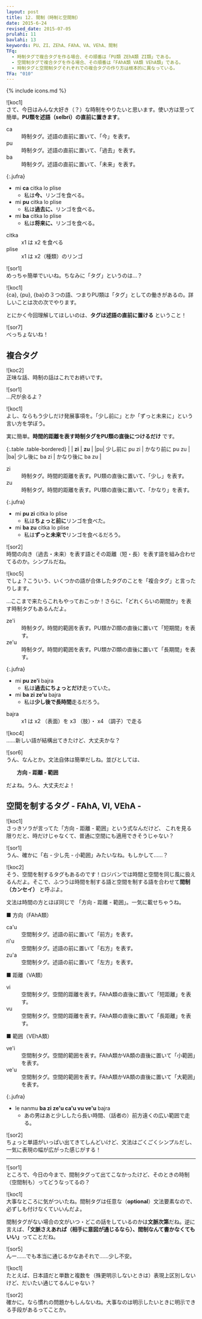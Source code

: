 ```yaml
---
layout: post
title: 12. 間制（時制と空間制）
date: 2015-6-24
revised_date: 2015-07-05
prulahi: 11
bavlahi: 13
keywords: PU、ZI、ZEhA、FAhA、VA、VEhA、間制
TFq:
  - 時制タグで複合タグを作る場合、その順番は「PU類 ZEhA類 ZI類」である。
  - 空間制タグで複合タグを作る場合、その順番は「FAhA類 VA類 VEhA類」である。
  - 時制タグと空間制タグそれぞれでの複合タグの作り方は根本的に異なっている。
TFa: "010"
---
```

{% include icons.md %}

![koc1]  
さて、今日はみんな大好き（？）な時制をやりたいと思います。使い方は至って簡単。**PU類を述語（selbri）の直前に置きます**。

<dl class="drani">
<dt>ca</dt>
<dd >時制タグ。述語の直前に置いて、「今」を表す。</dd>
<dt>pu</dt>
<dd >時制タグ。述語の直前に置いて、「過去」を表す。</dd>
<dt>ba</dt>
<dd >時制タグ。述語の直前に置いて、「未来」を表す。</dd>
</dl>

{:.jufra}
- mi <b>ca</b> citka lo plise
  - 私は<b>今、</b>リンゴを食べる。
- mi <b>pu</b> citka lo plise
  - 私は<b>過去に、</b>リンゴを食べる。
- mi <b>ba</b> citka lo plise
  - 私は<b>将来に、</b>リンゴを食べる。


<dl class="valsi">
<dt>citka</dt>
<dd >x1 は x2 を食べる</dd>
<dt>plise</dt>
<dd >x1 は x2（種類）のリンゴ</dd>
</dl>

![sor1]  
めっちゃ簡単でいいね。ちなみに「タグ」というのは…？

![koc1]  
{ca}, {pu}, {ba}の３つの語、つまりPU類は「タグ」としての働きがあるの。詳しいことは次の次でやります。

とにかく今回理解してほしいのは、**タグは述語の直前に置ける** ということ！

![sor7]  
べっちょないね！

## 複合タグ

![koc2]  
正味な話、時制の話はこれでお終いです。

![sor1]  
…尺が余るよ？

![koc1]  
よし、ならもう少しだけ発展事項を。「少し前に」とか「ずっと未来に」という言い方を学ぼう。

実に簡単。**時間的距離を表す時制タグをPU類の直後につけるだけ** です。

{:.table .table-bordered}
|  |     <b>zi</b>         |        <b>zu</b>        |
|pu| 少し前に pu zi | かなり前に pu zu |
|ba| 少し後に ba zi | かなり後に ba zu |

<dl class="drani">
<dt>zi</dt>
<dd >時制タグ。時間的距離を表す。PU類の直後に置いて、「少し」を表す。</dd>
<dt>zu</dt>
<dd >時制タグ。時間的距離を表す。PU類の直後に置いて、「かなり」を表す。</dd>
</dl>

{:.jufra}
- mi <b>pu zi</b> citka lo plise
  - 私は<b>ちょっと前に</b>リンゴを食べた。
- mi <b>ba zu</b> citka lo plise
  - 私は<b>ずっと未来で</b>リンゴを食べるだろう。


![sor2]  
時間の向き（過去・未来）を表す語とその距離（短・長）を表す語を組み合わせてるのか。シンプルだね。  

![koc5]  
でしょ？こういう、いくつかの語が合体したタグのことを「複合タグ」と言ったりします。

…ここまで来たらこれもやっておこっか！さらに、「どれくらいの期間か」を表す時制タグもあるんだよ。

<dl class="drani">
<dt>ze'i</dt>
<dd >時制タグ。時間的範囲を表す。PU類かZI類の直後に置いて「短期間」を表す。</dd>
<dt>ze'u</dt>
<dd >時制タグ。時間的範囲を表す。PU類かZI類の直後に置いて「長期間」を表す。</dd>
</dl>

{:.jufra}
- mi <b>pu ze'i</b> bajra
  - 私は<b>過去にちょっとだけ</b>走っていた。
- mi <b>ba zi ze'u</b> bajra
  - 私は<b>少し後で長時間</b>走るだろう。


<dl class="valsi">
<dt>bajra</dt>
<dd >x1 は x2 （表面）を x3 （肢）・ x4 （調子）で走る</dd>
</dl>

![koc4]  
……新しい語が結構出てきたけど、大丈夫かな？

![sor6]  
うん、なんとか。文法自体は簡単だしね。並びとしては、

　　**方向 - 距離 - 範囲**

だよね。うん、大丈夫だよ！


## 空間を制するタグ - FAhA, VI, VEhA -

![koc1]  
さっきソラが言ってた「方向 - 距離 - 範囲」という式なんだけど、
これを見る限りだと、時だけじゃなくて、普通に空間にも適用できそうじゃない？

![sor1]  
うん、確かに「右 - 少し先 - 小範囲」みたいなね。もしかして……？

![koc2]  
そう、空間を制するタグもあるのです！ロジバンでは時間と空間を同じ風に扱えるんだよ。そこで、ふつうは時間を制する語と空間を制する語を合わせて**間制（カンセイ）** と呼ぶよ。  

文法は時間の方とほぼ同じで 「方向 - 距離 - 範囲」。一気に載せちゃうね。


■ 方向（FAhA類）

<dl class="drani">
<dt>ca'u</dt>
<dd >空間制タグ。述語の前に置いて「前方」を表す。</dd>
<dt>ri'u</dt>
<dd >空間制タグ。述語の前に置いて「右方」を表す。</dd>
<dt>zu'a</dt>
<dd >空間制タグ。述語の前に置いて「左方」を表す。</dd>
</dl>


■ 距離（VA類）

<dl class="drani">
<dt>vi</dt>
<dd >空間制タグ。空間的距離を表す。FAhA類の直後に置いて「短距離」を表す。</dd>
<dt>vu</dt>
<dd >空間制タグ。空間的距離を表す。FAhA類の直後に置いて「長距離」を表す。</dd>
</dl>


■ 範囲（VEhA類）

<dl class="drani">
<dt>ve'i</dt>
<dd >空間制タグ。空間的範囲を表す。FAhA類かVA類の直後に置いて「小範囲」を表す。</dd>
<dt>ve'u</dt>
<dd >空間制タグ。空間的範囲を表す。FAhA類かVA類の直後に置いて「大範囲」を表す。</dd>
</dl>


{:.jufra}
- le nanmu <b>ba zi ze'u ca'u vu ve'u</b> bajra
  - あの男はあと少ししたら長い時間、（話者の）前方遠くの広い範囲で走る。


![sor2]  
ちょっと単語がいっぱい出てきてしんどいけど、文法はごくごくシンプルだし、一気に表現の幅が広がった感じがする！

-----

![sor1]  
ところで、今日の今まで、間制タグって出てこなかったけど、そのときの時制（空間制も）ってどうなってるの？

![koc1]  
大事なところに気がついたね。間制タグは任意な（<b>optional</b>）文法要素なので、必ずしも付けなくていいんだよ。

間制タグがない場合の文がいつ・どこの話をしているのかは<b>文脈次第</b>だね。逆に言えば、<b>「文脈さえあれば（相手に意図が通じるなら）、間制なんて書かなくてもいい」</b>ってことだね。

![sor5]  
んー……でも本当に通じるかなあそれで……少し不安。

![koc1]  
たとえば、日本語だと単数と複数を（殊更明示しないときは）表現上区別しないけど、だいたい通じてるんじゃない？

![sor2]  
確かに。なら慣れの問題かもしんないね。大事なのは明示したいときに明示できる手段があるってことか。
